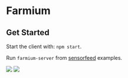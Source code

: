# Farmium

## Get Started
Start the client with: `npm start`.

Run `farmium-server` from [sensorfeed](https://github.com/tabakd/sensorfeed) examples.

![](https://pbs.twimg.com/media/CQWGRP1WEAAl-lT.jpg:small)
![](https://pbs.twimg.com/media/CQWhEzDWoAAkaD_.jpg:small)

